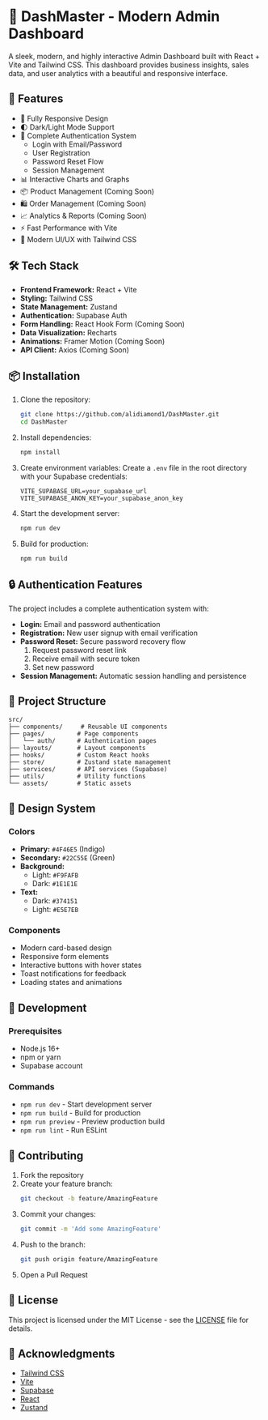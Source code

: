 # 🎨 DashMaster - Modern Admin Dashboard

A sleek, modern, and highly interactive Admin Dashboard built with React + Vite and Tailwind CSS. This dashboard provides business insights, sales data, and user analytics with a beautiful and responsive interface.

## 🚀 Features

* 📱 Fully Responsive Design
* 🌓 Dark/Light Mode Support
* 🔐 Complete Authentication System
  * Login with Email/Password
  * User Registration
  * Password Reset Flow
  * Session Management
* 📊 Interactive Charts and Graphs
* 📦 Product Management (Coming Soon)
* 🛍️ Order Management (Coming Soon)
* 📈 Analytics & Reports (Coming Soon)
* ⚡ Fast Performance with Vite
* 🎨 Modern UI/UX with Tailwind CSS

## 🛠️ Tech Stack

* **Frontend Framework:** React + Vite
* **Styling:** Tailwind CSS
* **State Management:** Zustand
* **Authentication:** Supabase Auth
* **Form Handling:** React Hook Form (Coming Soon)
* **Data Visualization:** Recharts 
* **Animations:** Framer Motion (Coming Soon)
* **API Client:** Axios (Coming Soon)

## 📦 Installation

1. Clone the repository:
   ```bash
   git clone https://github.com/alidiamond1/DashMaster.git
   cd DashMaster
   ```

2. Install dependencies:
   ```bash
   npm install
   ```

3. Create environment variables:
   Create a `.env` file in the root directory with your Supabase credentials:
   ```env
   VITE_SUPABASE_URL=your_supabase_url
   VITE_SUPABASE_ANON_KEY=your_supabase_anon_key
   ```

4. Start the development server:
   ```bash
   npm run dev
   ```

5. Build for production:
   ```bash
   npm run build
   ```

## 🔒 Authentication Features

The project includes a complete authentication system with:

* **Login:** Email and password authentication
* **Registration:** New user signup with email verification
* **Password Reset:** Secure password recovery flow
  1. Request password reset link
  2. Receive email with secure token
  3. Set new password
* **Session Management:** Automatic session handling and persistence

## 📁 Project Structure

```
src/
├── components/     # Reusable UI components
├── pages/         # Page components
│   └── auth/      # Authentication pages
├── layouts/       # Layout components
├── hooks/         # Custom React hooks
├── store/         # Zustand state management
├── services/      # API services (Supabase)
├── utils/         # Utility functions
└── assets/        # Static assets
```

## 🎨 Design System

### Colors
* **Primary:** `#4F46E5` (Indigo)
* **Secondary:** `#22C55E` (Green)
* **Background:**
  * Light: `#F9FAFB`
  * Dark: `#1E1E1E`
* **Text:**
  * Dark: `#374151`
  * Light: `#E5E7EB`

### Components
* Modern card-based design
* Responsive form elements
* Interactive buttons with hover states
* Toast notifications for feedback
* Loading states and animations

## 🔧 Development

### Prerequisites
* Node.js 16+
* npm or yarn
* Supabase account

### Commands
* `npm run dev` - Start development server
* `npm run build` - Build for production
* `npm run preview` - Preview production build
* `npm run lint` - Run ESLint

## 🤝 Contributing

1. Fork the repository
2. Create your feature branch:
   ```bash
   git checkout -b feature/AmazingFeature
   ```
3. Commit your changes:
   ```bash
   git commit -m 'Add some AmazingFeature'
   ```
4. Push to the branch:
   ```bash
   git push origin feature/AmazingFeature
   ```
5. Open a Pull Request

## 📝 License

This project is licensed under the MIT License - see the [LICENSE](LICENSE) file for details.

## 🙏 Acknowledgments

* [Tailwind CSS](https://tailwindcss.com)
* [Vite](https://vitejs.dev)
* [Supabase](https://supabase.com)
* [React](https://reactjs.org)
* [Zustand](https://github.com/pmndrs/zustand)
